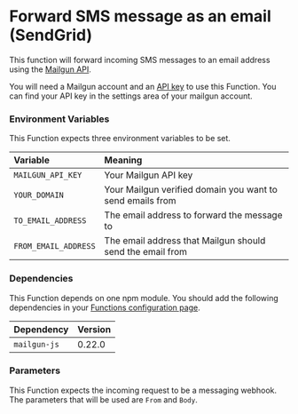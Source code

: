 # Forward SMS message as an email (SendGrid)

This function will forward incoming SMS messages to an email address using the [Mailgun API](https://documentation.mailgun.com/en/latest/api_reference.html).

You will need a Mailgun account and an [API key](hhttps://app.mailgun.com/app/account/security/api_keys) to use this Function. You can find your API key in the settings area of your mailgun account.

### Environment Variables

This Function expects three environment variables to be set.

| Variable             | Meaning                                                   |
| :------------------- | :-------------------------------------------------------- |
| `MAILGUN_API_KEY`    | Your Mailgun API key                                      |
| `YOUR_DOMAIN`        | Your Mailgun verified domain you want to send emails from |
| `TO_EMAIL_ADDRESS`   | The email address to forward the message to               |
| `FROM_EMAIL_ADDRESS` | The email address that Mailgun should send the email from |

### Dependencies

This Function depends on one npm module. You should add the following dependencies in your [Functions configuration page](https://www.twilio.com/console/runtime/functions/configure).

| Dependency   | Version |
| :----------- | :------ |
| `mailgun-js` | 0.22.0  |

### Parameters

This Function expects the incoming request to be a messaging webhook. The parameters that will be used are `From` and `Body`.
